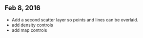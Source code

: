 ## Feb 8, 2016

* Add a second scatter layer so points and lines can be overlaid.
* add density controls
* add map controls
